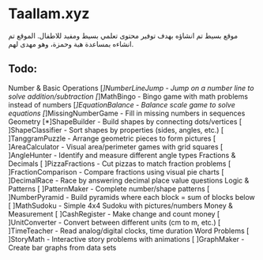 # Taallam.xyz

موقع بسيط تم انشاؤه بهدف توفير محتوى تعلمي بسيط ومفيد للاطفال.
الموقع تم انشاءه بمساعدة هبة وحمزة، وهو مهدى لهم.

## Todo:
Number & Basic Operations
[*]NumberLineJump - Jump on a number line to solve addition/subtraction
[*]MathBingo - Bingo game with math problems instead of numbers
[*]EquationBalance - Balance scale game to solve equations
[*]MissingNumberGame - Fill in missing numbers in sequences
Geometry
[*]ShapeBuilder - Build shapes by connecting dots/vertices
[ ]ShapeClassifier - Sort shapes by properties (sides, angles, etc.)
[ ]TanggramPuzzle - Arrange geometric pieces to form pictures
[ ]AreaCalculator - Visual area/perimeter games with grid squares
[ ]AngleHunter - Identify and measure different angle types
Fractions & Decimals
[ ]PizzaFractions - Cut pizzas to match fraction problems
[ ]FractionComparison - Compare fractions using visual pie charts
[ ]DecimalRace - Race by answering decimal place value questions
Logic & Patterns
[ ]PatternMaker - Complete number/shape patterns
[ ]NumberPyramid - Build pyramids where each block = sum of blocks below
[ ]MathSudoku - Simple 4x4 Sudoku with pictures/numbers
Money & Measurement
[ ]CashRegister - Make change and count money
[ ]UnitConverter - Convert between different units (cm to m, etc.)
[ ]TimeTeacher - Read analog/digital clocks, time duration
Word Problems
[ ]StoryMath - Interactive story problems with animations
[ ]GraphMaker - Create bar graphs from data sets
